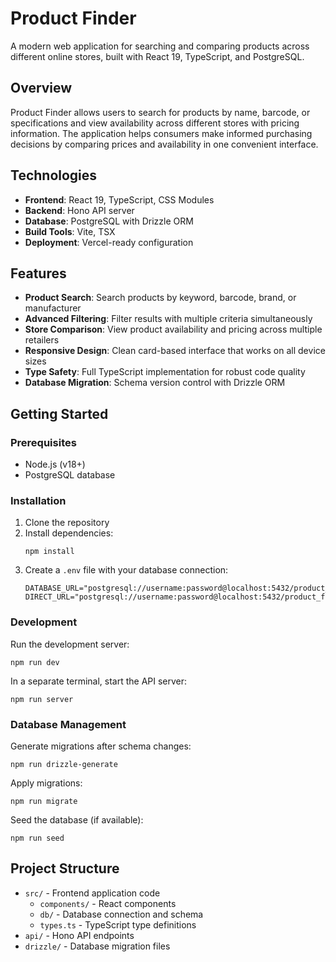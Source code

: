 # Product Finder

A modern web application for searching and comparing products across different online stores, built with React 19, TypeScript, and PostgreSQL.

## Overview

Product Finder allows users to search for products by name, barcode, or specifications and view availability across different stores with pricing information. The application helps consumers make informed purchasing decisions by comparing prices and availability in one convenient interface.

## Technologies

- **Frontend**: React 19, TypeScript, CSS Modules
- **Backend**: Hono API server
- **Database**: PostgreSQL with Drizzle ORM
- **Build Tools**: Vite, TSX
- **Deployment**: Vercel-ready configuration

## Features

- **Product Search**: Search products by keyword, barcode, brand, or manufacturer
- **Advanced Filtering**: Filter results with multiple criteria simultaneously
- **Store Comparison**: View product availability and pricing across multiple retailers
- **Responsive Design**: Clean card-based interface that works on all device sizes
- **Type Safety**: Full TypeScript implementation for robust code quality
- **Database Migration**: Schema version control with Drizzle ORM

## Getting Started

### Prerequisites

- Node.js (v18+)
- PostgreSQL database

### Installation

1. Clone the repository
2. Install dependencies:
   ```
   npm install
   ```
3. Create a `.env` file with your database connection:
   ```
   DATABASE_URL="postgresql://username:password@localhost:5432/product_finder"
   DIRECT_URL="postgresql://username:password@localhost:5432/product_finder"
   ```

### Development

Run the development server:

```
npm run dev
```

In a separate terminal, start the API server:

```
npm run server
```

### Database Management

Generate migrations after schema changes:

```
npm run drizzle-generate
```

Apply migrations:

```
npm run migrate
```

Seed the database (if available):

```
npm run seed
```

## Project Structure

- `src/` - Frontend application code
  - `components/` - React components
  - `db/` - Database connection and schema
  - `types.ts` - TypeScript type definitions
- `api/` - Hono API endpoints
- `drizzle/` - Database migration files
